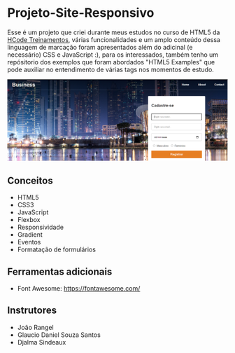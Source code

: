 # Projeto-Site-Responsivo
Esse é um projeto que criei durante meus estudos no curso de HTML5 da <a href = "https://hcode.com.br"/>HCode Treinamentos</a>, várias funcionalidades e um amplo conteúdo dessa linguagem de marcação foram apresentados além do adicinal (e necessário) CSS e JavaScript :), para os interessados, também tenho um repósitorio dos exemplos que foram abordados "HTML5 Examples" que pode auxiliar no entendimento de várias tags nos momentos de estudo.

<img src="https://github.com/nandacruz/Projeto-Site-Responsivo/blob/main/project_img/Screenshot_3.png">

<h2>Conceitos</h2>

- HTML5
- CSS3
- JavaScript
- Flexbox
- Responsividade
- Gradient
- Eventos
- Formatação de formulários

<h2>Ferramentas adicionais</h2>

 - Font Awesome: https://fontawesome.com/

<h2>Instrutores</h2>

- João Rangel
- Glaucio Daniel Souza Santos
- Djalma Sindeaux
